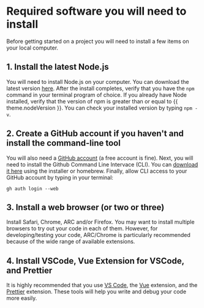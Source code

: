 <script setup>
import { useData } from 'vitepress'

const { theme } = useData()

</script>

# Required software you will need to install

Before getting started on a <SmileText/> project you will need to install a few
items on your local computer.

## 1. Install the latest Node.js

You will need to install Node.js on your computer. You can download the latest
version [here](https://nodejs.org/en/download/). After the install completes,
verify that you have the `npm` command in your terminal program of choice. If
you already have Node installed, verify that the version of npm is greater than
or equal to {{ theme.nodeVersion }}. You can check your installed version by
typing `npm -v`.

## 2. Create a GitHub account if you haven't and install the command-line tool

You will also need a [GitHub account](https://github.com/join) (a free account
is fine). Next, you will need to install the Github Command Line Intervace
(CLI). You can [download it here](https://cli.github.com) using the installer or
homebrew. Finally, allow CLI access to your GitHub account by typing in your
terminal:

```
gh auth login --web
```

## 3. Install a web browser (or two or three)

Install Safari, Chrome, ARC and/or Firefox. You may want to install multiple
browsers to try out your code in each of them. However, for developing/testing
your code, ARC/Chrome is particularly recommended because of the wide range of
available extensions.

## 4. Install VSCode, Vue Extension for VSCode, and Prettier

It is highly recommended that you use [VS Code](https://code.visualstudio.com/),
the [Vue](https://marketplace.visualstudio.com/items?itemName=Vue.volar)
extension, and the
[Prettier](https://marketplace.visualstudio.com/items?itemName=esbenp.prettier-vscode)
extension. These tools will help you write and debug your code more easily.
